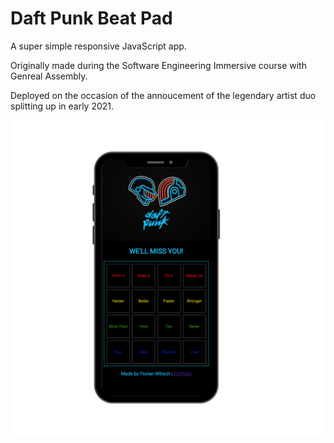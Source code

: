 # Daft Punk Beat Pad

A super simple responsive JavaScript app.

Originally made during the Software Engineering Immersive course with Genreal Assembly.

Deployed on the occasion of the annoucement of the legendary artist duo splitting up in early 2021.

![](./dp_screenshot.png)